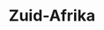 ---
title: "Zuid-Afrika"
introtext: "Zuid-Afrika is één van de populairste vakantielanden ter wereld en dat is niet verrassend. Zuid-Afrika zit vol met wildreservaten waar niet alleen de Big Five, maar ook honderden andere dieren te spotten zijn! Het land heeft de mooiste natuur dus je moet zeker de Panoramaroute rijden met haar ontelbare indrukwekkende uitzichten. Verblijf ook in het bruisende Kaapstad, waar je heerlijk kunt genieten aan de mooie strandjes. Het water hier is ideaal om te surfen. Beklim de Tafelberg en kijk uit over Kaapstad en de oceaan. Vergeet ook niet om de wereldberoemde Zuid-Afrikaanse wijnen te proeven in Stellenbosch! Er is nog zoveel meer te doen in dit prachtige land met haar indrukwekkende geschiedenis. Een reis naar Zuid-Afrika zal je altijd bij blijven!"
introimage: "https://lh3.googleusercontent.com/QLsRyHQjI6F_7pMRhFLrn5W_JNGD-L_D5yYDQOFdUSZJUKi-KXbjlWf2DGAnZKDdbRdkeQa0b5MfWBTGm3686M3sQyfwv9wTEK1zO_PX2QZ_o7KxkAr_oHStXQr_kbYr64-nqGqG7g=w800"
surface: "1.220.000"
inhabitants: "57.000.000"
rate: "20,06"
valuta: "rand"
need_to_know_text: ""
need_to_know_more_text: ""
fact_one_text: ""
fact_two_text: ""
bigmac_index: ""
images: "https://lh3.googleusercontent.com/Kf7sUEFkusS6mFdPvPgvCkkY-5VOkfIqN5xSc-74LfvIIIrIujXRcCD9z5Wq74O_cLfCdHBQjFJMQKFWW4p1j1kmooLsn2wbcx5o-MHVK9-URo363UXdWsANdNHQOPosuSu4TCR77A=w800|https://lh3.googleusercontent.com/9FViKKz2o7w-oCXULC7JG103d1Kq3f7CUzshFkkjKrxgO-WPHs8uuSmIygM0EPcg40SNRk0rZYMCB4ubUbyGJPJqrYuy9guWasD-PnoTccHjtEJ5CdJKFwHPnqtj2fYluGUXRBRSUQ=w800|https://lh3.googleusercontent.com/iszvSevnsHF8iOi9BlpqYnzmJznICPX0c3v2eBoyqmoOEyf_1AlxqqZSyvRks0atMi9-neEAkUQAw_NWG1Q0MeiUwqqE062No03YYjqOBvzbMh2Yj-rQdtUEaSAJzQC2aH2fZi72nA=w800|https://lh3.googleusercontent.com/V1ftAoXMXYuCFIfSnA6kMqaDvAH0mL2hTwaS0noHP7eaffvBnE2BKYfc2An-J7EDUl6qFHkGM72rCbenlu428Vfli3hlWn5GYZuJkGWltfaQC8KOyXJUKk11EP06DSOQIhjaYrWKzA=w800"
flight_button_title: "Check vluchtprijzen Zuid-Afrika"
flight_button_url: "https://lt45.net/c/?si=11986&li=1528136&wi=335922&ws=&dl=transport%2Fflights%2Fnl%2Fza%2F%3Flocale%3Dnl-NL%26currency%3DEUR%26market%3DNL"
inspiration_url: "https://partner.bol.com/click/click?p=2&t=url&s=1025999&f=TXL&url=https%3A%2F%2Fwww.bol.com%2Fnl%2Ff%2Flonely-planet-south-africa-lesotho-swaziland%2F9200000040077878%2F&name=South%20Africa-Swaziland-Lesotho%2011%20LP%2C%20Lonely%20P..."
country_code: "za"
hotels_url: "https://www.booking.com/country/za.nl.html?aid=1837623"
continent: "Afrika"
---